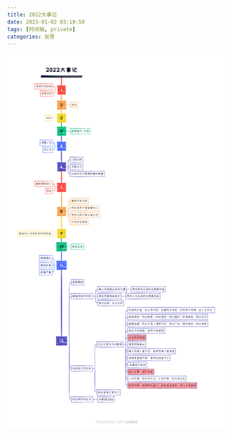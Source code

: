 ```yaml
---
title: 2022大事记
date: 2023-01-02 03:19:59
tags: [时间轴, private]
categories: 反思
---
```


![2022大事记](../static/2022%E5%A4%A7%E4%BA%8B%E8%AE%B0.png)
